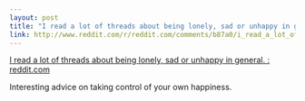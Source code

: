 ```yaml
--- 
layout: post
title: "I read a lot of threads about being lonely, sad or unhappy in general. : reddit.com"
link: http://www.reddit.com/r/reddit.com/comments/b87a0/i_read_a_lot_of_threads_about_being_lonely_sad_or/
---
```

<a href=
"http://www.reddit.com/r/reddit.com/comments/b87a0/i_read_a_lot_of_threads_about_being_lonely_sad_or/">
I read a lot of threads about being lonely, sad or unhappy in
general. : reddit.com</a><br>

<p>Interesting advice on taking control of your own happiness.</p>
